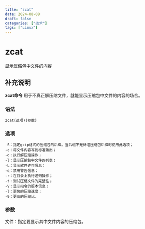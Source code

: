```yaml
---
title: "zcat"
date: 2024-08-08
draft: false
categories: ["技术"]
tags: ["Linux"]
---
```

zcat
===

显示压缩包中文件的内容

## 补充说明

**zcat命令** 用于不真正解压缩文件，就能显示压缩包中文件的内容的场合。

###  语法

```shell
zcat(选项)(参数)
```

###  选项

```shell
-S：指定gzip格式的压缩包的后缀。当后缀不是标准压缩包后缀时使用此选项；
-c：将文件内容写到标准输出；
-d：执行解压缩操作；
-l：显示压缩包中文件的列表；
-L：显示软件许可信息；
-q：禁用警告信息；
-r：在目录上执行递归操作；
-t：测试压缩文件的完整性；
-V：显示指令的版本信息；
-l：更快的压缩速度；
-9：更高的压缩比。
```

###  参数

文件：指定要显示其中文件内容的压缩包。


